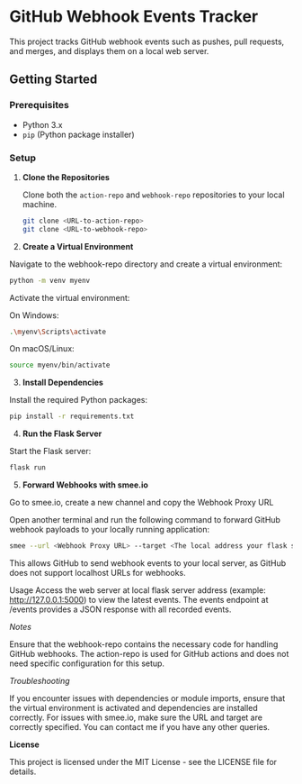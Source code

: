 # GitHub Webhook Events Tracker

This project tracks GitHub webhook events such as pushes, pull requests, and merges, and displays them on a local web server.

## Getting Started

### Prerequisites

- Python 3.x
- `pip` (Python package installer)

### Setup

1. **Clone the Repositories**

   Clone both the `action-repo` and `webhook-repo` repositories to your local machine.

   ```bash
   git clone <URL-to-action-repo>
   git clone <URL-to-webhook-repo>
   
2. **Create a Virtual Environment**

Navigate to the webhook-repo directory and create a virtual environment:
```bash
python -m venv myenv
```
Activate the virtual environment:

On Windows:
```bash
.\myenv\Scripts\activate
```
On macOS/Linux:
```bash
source myenv/bin/activate
```

3. **Install Dependencies**

Install the required Python packages:
```bash
pip install -r requirements.txt
```
4. **Run the Flask Server**

Start the Flask server:
```bash
flask run
```
5. **Forward Webhooks with smee.io**

Go to smee.io, create a new channel and copy the Webhook Proxy URL

Open another terminal and run the following command to forward GitHub webhook payloads to your locally running application:
```bash
smee --url <Webhook Proxy URL> --target <The local address your flask server runs on>/webhook
```
This allows GitHub to send webhook events to your local server, as GitHub does not support localhost URLs for webhooks.

Usage
Access the web server at local flask server address (example: http://127.0.0.1:5000) to view the latest events.
The events endpoint at /events provides a JSON response with all recorded events.

*Notes*

Ensure that the webhook-repo contains the necessary code for handling GitHub webhooks.
The action-repo is used for GitHub actions and does not need specific configuration for this setup.

*Troubleshooting*

If you encounter issues with dependencies or module imports, ensure that the virtual environment is activated and dependencies are installed correctly.
For issues with smee.io, make sure the URL and target are correctly specified. You can contact me if you have any other queries.

**License**

This project is licensed under the MIT License - see the LICENSE file for details.

